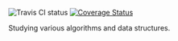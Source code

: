 ![Travis CI status](https://travis-ci.org/vitalyisaev2/skiena.svg)
[![Coverage Status](https://coveralls.io/repos/github/vitalyisaev2/skiena/badge.svg)](https://coveralls.io/github/vitalyisaev2/skiena)

Studying various algorithms and data structures.
